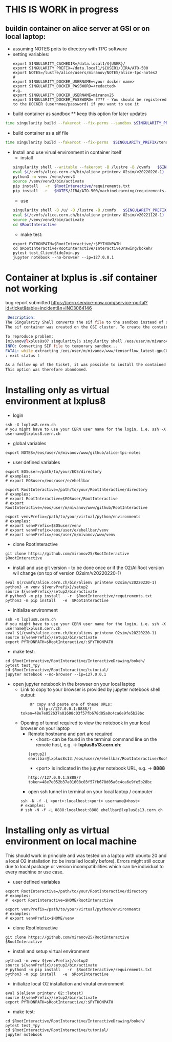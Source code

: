 # THIS IS WORK in progress

## buildin container on alice server at GSI or on local laptop:
* assuming NOTES poits to directory with TPC software
* setting variables:
    ```
    export SINGULARITY_CACHEDIR=/data.local1/${USER}/
    export SINGULARITY_PREFIX=/data.local1/${USER}/JIRA/ATO-500
    export NOTES=/lustre/alice/users/miranov/NOTES/alice-tpc-notes2
    #
    export SINGULARITY_DOCKER_USERNAME=<your docker name>
    export SINGULARITY_DOCKER_PASSWORD=<redacted>
    e.g.
    export SINGULARITY_DOCKER_USERNAME=miranov25
    export SINGULARITY_DOCKER_PASSWORD= ???? - You should be registered to the DOCKER (usernmae/password) if you want to use it
    ```
* build container as sandbox
** keep this option for later updates
```sh
time singularity build --fakeroot --fix-perms --sandbox $SINGULARITY_PREFIX/tensorflow_latest-gpuCUDALight $NOTES/JIRA/ATO-500/machineLearning/tensorflow_latest-gpu_CUDA.def
```
* build container as a sif file
```sh
time singularity build --fakeroot --fix-perms  $SINGULARITY_PREFIX/tensorflow_latest-gpuCUDALight.sif $SINGULARITY_PREFIX/tensorflow_latest-gpuCUDALight
```

* Install and use virual environment in container itself
  * install
  ```sh
  singularity shell --writable --fakeroot -B /lustre -B /cvmfs   $SINGULARITY_PREFIX/tensorflow_latest-gpuCUDALight
  eval $(/cvmfs/alice.cern.ch/bin/alienv printenv O2sim/v20220220-1)
  python3 -m venv /venv/venv3
  source /venv/venv3/bin/activate
  pip install   -r  $RootInteractive/requirements.txt
  pip install  -r   $NOTES/JIRA/ATO-500/machineLearning/requirements.txt
  ```
  * use
  ```sh
  singularity shell -B /u/ -B /lustre -B /cvmfs   $SINGULARITY_PREFIX/tensorflow_latest-gpuCUDALight
  eval $(/cvmfs/alice.cern.ch/bin/alienv printenv O2sim/v20221128-1)
  source /venv/venv3/bin/activate
  cd $RootInteractive
  ```
  * make test:
  ```shell
  export PYTHONPATH=$RootInteractive/:$PYTHONPATH
  cd $RootInteractive/RootInteractive/InteractiveDrawing/bokeh/
  pytest test_ClientSideJoin.py
  jupyter notebook --no-browser --ip=127.0.0.1
  ```

# Container at lxplus  is .sif container not working

bug report submitted https://cern.service-now.com/service-portal?id=ticket&table=incident&n=INC3064146
```asm
 Description:
The Singularity Shell converts the sif file to the sandbox instead of starting. Later it fails.
The sif container was created on the GSI cluster. To create the container at CERn, it is not clear how to get the fakeroot criteria.

To reproduce problem:
[mivanov@lxplus8s07 singularity]$ singularity shell /eos/user/m/mivanov/www/tensorflow_latest-gpuCUDA.sif
INFO: Converting SIF file to temporary sandbox...
FATAL: while extracting /eos/user/m/mivanov/www/tensorflow_latest-gpuCUDA.sif: root filesystem extraction failed: extract command failed: ERROR : Failed to create user namespace: maximum number of user namespaces exceeded, check /proc/sys/user/max_user_namespaces
: exit status 1

As a follow up of the ticket, it was possible to install the contained from the "sandbox" but this is very slow from EOS.
This option was therefore abandomed.


```

# Installing only as virtual environment at lxplus8
* login
```shell
ssh -X lxplus8.cern.ch
# you might have to use your CERN user name for the login, i.e. ssh -X username@lxplus8.cern.ch
```

* global variables
```shell
export NOTES=/eos/user/m/mivanov/www/github/alice-tpc-notes
```

* user defined variables
```shell
export EOSuser=/path/to/your/EOS/directory
# examples:
# export EOSuser=/eos/user/e/ehellbar

export RootInteractive=/path/to/your/RootInteractive/directory
# examples:
# export RootInteractive=$EOSuser/RootInteractive
# export RootInteractive=/eos/user/m/mivanov/www/github/RootInteractive

export venvPrefix=/path/to/your/virtual/python/environments
# examples:
# export venvPrefix=$EOSuser/venv
# export venvPrefix=/eos/user/e/ehellbar/venv
# export venvPrefix=/eos/user/m/mivanov/www/venv
```

* clone RootInteractive
```shell
git clone https://github.com/miranov25/RootInteractive $RootInteractive
```

* install and use git version  - to be done once or if the O2/AliRoot version wil change (on top of version O2sim/v20220220-1)
```shell
eval $(/cvmfs/alice.cern.ch/bin/alienv printenv O2sim/v20220220-1)
python3 -m venv ${venvPrefix}/setup2
source ${venvPrefix}/setup2/bin/activate
# python3 -m pip install   -r  $RootInteractive/requirements.txt
python3 -m pip install   -e  $RootInteractive
```

* initialize environment
```shell
ssh -X lxplus8.cern.ch
# you might have to use your CERN user name for the login, i.e. ssh -X username@lxplus8.cern.ch
eval $(/cvmfs/alice.cern.ch/bin/alienv printenv O2sim/v20220220-1)
source ${venvPrefix}/setup2/bin/activate
export PYTHONPATH=$RootInteractive/:$PYTHONPATH
```

* make test:
```shell
cd $RootInteractive/RootInteractive/InteractiveDrawing/bokeh/
pytest test_*py
cd $RootInteractive/RootInteractive/tutorial/
jupyter notebook --no-browser --ip=127.0.0.1
```

* open jupyter notebook in the browser on your local laptop
  * Link to copy to your browser is provided by jupyter notebook shell output:
    ```shell
        Or copy and paste one of these URLs:
            http://127.0.0.1:8888/?token=48e7e052b37a01608c03f57fb678d05a0c4ca6e9fe5b28bc
    ```
  * Opening of tunnel required to view the notebook in your local browser on your laptop
    * Remote hostname and port are required
      * \<host\> can be found in the terminal command line on the remote host, e.g. -> **lxplus8s13.cern.ch**:
      ```shell
      (setup2) ehellbar@lxplus8s13:/eos/user/e/ehellbar/RootInteractive/RootInteractive/tutorial$
      ```
      * \<port\> is indicated in the jupyter notebook URL, e.g. -> **8888**
      ```shell
      http://127.0.0.1:8888/?token=48e7e052b37a01608c03f57fb678d05a0c4ca6e9fe5b28bc
      ```
    * open ssh tunnel in terminal on your local laptop / computer
    ```shell
    ssh -N -f -L <port>:localhost:<port> username@<host>
    # examples:
    # ssh -N -f -L 8888:localhost:8888 ehellbar@lxplus8s13.cern.ch
    ```

# Installing only as virtual environment on local machine
This should work in principle and was tested on a laptop with ubuntu 20 and a local O2 installation (to be installed locally before). Errors might still occur due to local package or version incompatibilities which can be individual to every machine or use case.

* user defined variables
```shell
export RootInteractive=/path/to/your/RootInteractive/directory
# examples:
#  export RootInteractive=$HOME/RootInteractive

export venvPrefix=/path/to/your/virtual/python/environments
# examples:
# export venvPrefix=$HOME/venv
```

* clone RootInteractive
```shell
git clone https://github.com/miranov25/RootInteractive $RootInteractive
```

* install and setup virtual environment
```shell
python3 -m venv ${venvPrefix}/setup2
source ${venvPrefix}/setup2/bin/activate
# python3 -m pip install   -r  $RootInteractive/requirements.txt
python3 -m pip install   -e  $RootInteractive

```
* initialize local O2 installation and virutal environment
```shell
eval $(alienv printenv O2::latest)
source ${venvPrefix}/setup2/bin/activate
export PYTHONPATH=$RootInteractive/:$PYTHONPATH
```

* make test:
```shell
cd $RootInteractive/RootInteractive/InteractiveDrawing/bokeh/
pytest test_*py
cd $RootInteractive/RootInteractive/tutorial/
jupyter notebook
```
